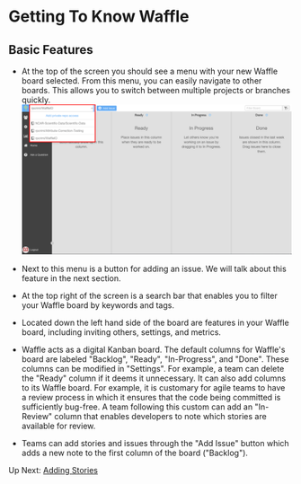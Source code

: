 # Getting To Know Waffle

## Basic Features
- At the top of the screen you should see a menu with your new Waffle board selected. From this menu, you can easily navigate to other boards. This allows you to switch between multiple projects or branches quickly.
![Navigate Boards](/images/w_view_boards.png?raw=true "Navigate Boards")

- Next to this menu is a button for adding an issue. We will talk about this feature in the next section. 

- At the top right of the screen is a search bar that enables you to filter your Waffle board by keywords and tags.

- Located down the left hand side of the board are features in your Waffle board, including inviting others, settings, and metrics.

- Waffle acts as a digital Kanban board. The default columns for Waffle's board are labeled "Backlog", "Ready", "In-Progress", and "Done". These columns can be modified in "Settings". For example, a team can delete the "Ready" column if it deems it unnecessary. It can also add columns to its Waffle board. For example, it is customary for agile teams to have a review process in which it ensures that the code being committed is sufficiently bug-free. A team following this custom can add an "In-Review" column that enables developers to note which stories are available for review. 

- Teams can add stories and issues through the "Add Issue" button which adds a new note to the first column of the board ("Backlog").

Up Next: [Adding Stories](https://github.com/rpcrimi/WaffleIO/blob/master/markdown/adding_stories.md)